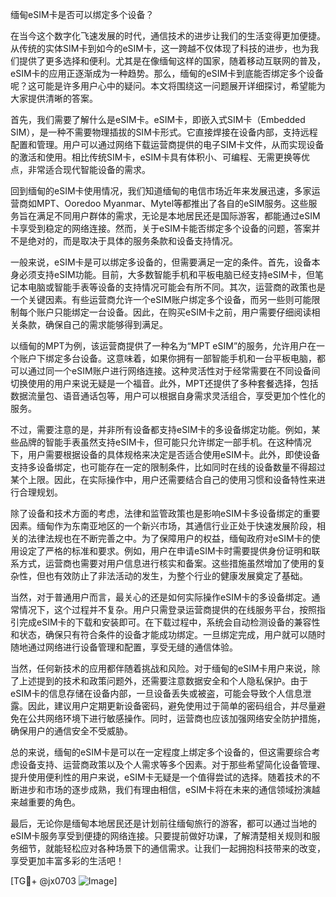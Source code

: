 缅甸eSIM卡是否可以绑定多个设备？

在当今这个数字化飞速发展的时代，通信技术的进步让我们的生活变得更加便捷。从传统的实体SIM卡到如今的eSIM卡，这一跨越不仅体现了科技的进步，也为我们提供了更多选择和便利。尤其是在像缅甸这样的国家，随着移动互联网的普及，eSIM卡的应用正逐渐成为一种趋势。那么，缅甸的eSIM卡到底能否绑定多个设备呢？这可能是许多用户心中的疑问。本文将围绕这一问题展开详细探讨，希望能为大家提供清晰的答案。

首先，我们需要了解什么是eSIM卡。eSIM卡，即嵌入式SIM卡（Embedded SIM），是一种不需要物理插拔的SIM卡形式。它直接焊接在设备内部，支持远程配置和管理。用户可以通过网络下载运营商提供的电子SIM卡文件，从而实现设备的激活和使用。相比传统SIM卡，eSIM卡具有体积小、可编程、无需更换等优点，非常适合现代智能设备的需求。

回到缅甸的eSIM卡使用情况，我们知道缅甸的电信市场近年来发展迅速，多家运营商如MPT、Ooredoo Myanmar、Mytel等都推出了各自的eSIM服务。这些服务旨在满足不同用户群体的需求，无论是本地居民还是国际游客，都能通过eSIM卡享受到稳定的网络连接。然而，关于eSIM卡能否绑定多个设备的问题，答案并不是绝对的，而是取决于具体的服务条款和设备支持情况。

一般来说，eSIM卡是可以绑定多设备的，但需要满足一定的条件。首先，设备本身必须支持eSIM功能。目前，大多数智能手机和平板电脑已经支持eSIM卡，但笔记本电脑或智能手表等设备的支持情况可能会有所不同。其次，运营商的政策也是一个关键因素。有些运营商允许一个eSIM账户绑定多个设备，而另一些则可能限制每个账户只能绑定一台设备。因此，在购买eSIM卡之前，用户需要仔细阅读相关条款，确保自己的需求能够得到满足。

以缅甸的MPT为例，该运营商提供了一种名为“MPT eSIM”的服务，允许用户在一个账户下绑定多台设备。这意味着，如果你拥有一部智能手机和一台平板电脑，都可以通过同一个eSIM账户进行网络连接。这种灵活性对于经常需要在不同设备间切换使用的用户来说无疑是一个福音。此外，MPT还提供了多种套餐选择，包括数据流量包、语音通话包等，用户可以根据自身需求灵活组合，享受更加个性化的服务。

不过，需要注意的是，并非所有设备都支持eSIM卡的多设备绑定功能。例如，某些品牌的智能手表虽然支持eSIM卡，但可能只允许绑定一部手机。在这种情况下，用户需要根据设备的具体规格来决定是否适合使用eSIM卡。此外，即使设备支持多设备绑定，也可能存在一定的限制条件，比如同时在线的设备数量不得超过某个上限。因此，在实际操作中，用户还需要结合自己的使用习惯和设备特性来进行合理规划。

除了设备和技术方面的考虑，法律和监管政策也是影响eSIM卡多设备绑定的重要因素。缅甸作为东南亚地区的一个新兴市场，其通信行业正处于快速发展阶段，相关的法律法规也在不断完善之中。为了保障用户的权益，缅甸政府对eSIM卡的使用设定了严格的标准和要求。例如，用户在申请eSIM卡时需要提供身份证明和联系方式，运营商也需要对用户信息进行核实和备案。这些措施虽然增加了使用的复杂性，但也有效防止了非法活动的发生，为整个行业的健康发展奠定了基础。

当然，对于普通用户而言，最关心的还是如何实际操作eSIM卡的多设备绑定。通常情况下，这个过程并不复杂。用户只需登录运营商提供的在线服务平台，按照指引完成eSIM卡的下载和安装即可。在下载过程中，系统会自动检测设备的兼容性和状态，确保只有符合条件的设备才能成功绑定。一旦绑定完成，用户就可以随时随地通过网络进行设备管理和配置，享受无缝的通信体验。

当然，任何新技术的应用都伴随着挑战和风险。对于缅甸的eSIM卡用户来说，除了上述提到的技术和政策问题外，还需要注意数据安全和个人隐私保护。由于eSIM卡的信息存储在设备内部，一旦设备丢失或被盗，可能会导致个人信息泄露。因此，建议用户定期更新设备密码，避免使用过于简单的密码组合，并尽量避免在公共网络环境下进行敏感操作。同时，运营商也应该加强网络安全防护措施，确保用户的通信安全不受威胁。

总的来说，缅甸的eSIM卡是可以在一定程度上绑定多个设备的，但这需要综合考虑设备支持、运营商政策以及个人需求等多个因素。对于那些希望简化设备管理、提升使用便利性的用户来说，eSIM卡无疑是一个值得尝试的选择。随着技术的不断进步和市场的逐步成熟，我们有理由相信，eSIM卡将在未来的通信领域扮演越来越重要的角色。

最后，无论你是缅甸本地居民还是计划前往缅甸旅行的游客，都可以通过当地的eSIM卡服务享受到便捷的网络连接。只要提前做好功课，了解清楚相关规则和服务细节，就能轻松应对各种场景下的通信需求。让我们一起拥抱科技带来的改变，享受更加丰富多彩的生活吧！

[TG💪+ @jx0703 ![Image](https://github.com/user-attachments/assets/dbca1d08-cadb-493c-b0ec-ad6f7a83f270)]